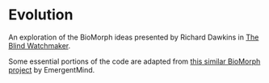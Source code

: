 # Evolution

An exploration of the BioMorph ideas presented by Richard Dawkins in [The Blind Watchmaker](https://en.wikipedia.org/wiki/The_Blind_Watchmaker).

Some essential portions of the code are adapted from [this similar BioMorph project](http://www.emergentmind.com/biomorphs) by EmergentMind.
